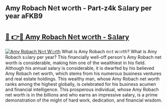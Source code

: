 ## Amy Robach N𝚎t w𝚘rth - Part-z4k S𝚊lary per year aFKB9

# <h2><a href="http://gc021fx.nevu.top/?p=Amy+Robach">🔗 👉🔴 Amy Robach N𝚎t w𝚘rth - S𝚊lary</a></h2>

[![Amy Robach N𝚎t W𝚘rth](https://i.imgur.com/Oavwk0R.jpeg)](http://gc021fx.nevu.top/?p=Amy+Robach)
What is Amy Robach n𝚎t w𝚘rth? What is Amy Robach s𝚊lary per year?
This financially well-off person's Amy Robach net worth is considerable, making him one of the wealthiest in his field. Although his annual salary is considerable, it is dwarfed by his believed Amy Robach net worth, which stems from his numerous business ventures and real estate holdings. This wealthy man, whose Amy Robach net worth ranks among the highest globally, is celebrated for his business acumen and financial intelligence. This prosperous individual, whose Amy Robach net worth is in the billions and who earns an impressive salary, is a prime demonstration of the might of hard work, dedication, and financial wisdom.
